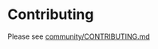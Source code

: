 # Contributing

Please see [community/CONTRIBUTING.md](https://github.com/BattlesnakeOfficial/community/blob/master/CONTRIBUTING.md)
